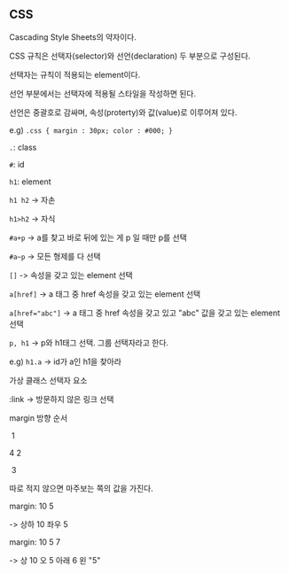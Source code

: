 ## CSS

Cascading Style Sheets의 약자이다.



CSS 규칙은 선택자(selector)와 선언(declaration) 두 부분으로 구성된다.

선택자는 규칙이 적용되는 element이다.

선언 부분에서는 선택자에 적용될 스타일을 작성하면 된다.

선언은 중괄호로 감싸며, 속성(proterty)와 값(value)로 이루어져 있다.



e.g) `.css { margin : 30px; color : #000; }`



`.`: class

`#`: id

`h1`: element

`h1 h2` -> 자손

`h1>h2` -> 자식

`#a+p` -> a를 찾고 바로 뒤에 있는 게 p 일 때만 p를 선택

`#a~p` -> 모든 형제를 다 선택

`[]` -> 속성을 갖고 있는 element 선택

`a[href]` -> a 태그 중 href 속성을 갖고 있는 element 선택

`a[href="abc"]` -> a 태그 중 href 속성을 갖고 있고 "abc" 값을 갖고 있는 element 선택

`p, h1` -> p와 h1태그 선택. 그룹 선택자라고 한다.



e.g) `h1.a` -> id가 a인 h1을 찾아라



가상 클래스 선택자 요소

:link -> 방문하지 않은 링크 선택





margin 방향 순서



​		1

4			2

​		3



따로 적지 않으면 마주보는 쪽의 값을 가진다.

margin: 10 5

-> 상하 10 좌우 5

margin: 10 5 7

-> 상 10 오 5 아래 6 왼 "5"